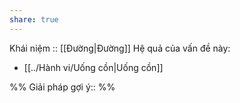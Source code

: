 ```yaml
---
share: true
---
```

Khái niệm :: [[Đường|Đường]]
Hệ quả của vấn đề này:
- [[../Hành vi/Uống cồn|Uống cồn]]


%%
Giải pháp gợi ý:: 
%%

